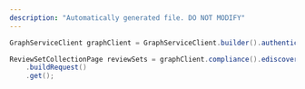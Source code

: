 ```yaml
---
description: "Automatically generated file. DO NOT MODIFY"
---
```

<!-- markdownlint-disable MD041 -->

```java
GraphServiceClient graphClient = GraphServiceClient.builder().authenticationProvider( authProvider ).buildClient();

ReviewSetCollectionPage reviewSets = graphClient.compliance().ediscovery().cases("{caseId}").reviewSets()
    .buildRequest()
    .get();
```
